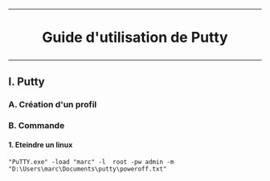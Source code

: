 ---------------------------------------------------------------------------------------------------------------------------------------------------------------------------------------------------
# <p align='center'> Guide d'utilisation de Putty </p>
---------------------------------------------------------------------------------------------------------------------------------------------------------------------------------------------------
## I. Putty
### A. Création d'un profil
### B. Commande
#### 1. Eteindre un linux
```
"PuTTY.exe" -load "marc" -l  root -pw admin -m "D:\Users\marc\Documents\putty\poweroff.txt"
```
